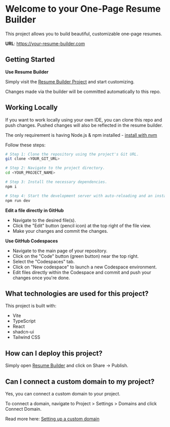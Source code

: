 # Welcome to your One-Page Resume Builder

This project allows you to build beautiful, customizable one-page resumes.

**URL**: https://your-resume-builder.com

## Getting Started

**Use Resume Builder**

Simply visit the [Resume Builder Project](https://your-resume-builder.com) and start customizing.

Changes made via the builder will be committed automatically to this repo.

## Working Locally

If you want to work locally using your own IDE, you can clone this repo and push changes. Pushed changes will also be reflected in the resume builder.

The only requirement is having Node.js & npm installed - [install with nvm](https://github.com/nvm-sh/nvm#installing-and-updating)

Follow these steps:

```sh
# Step 1: Clone the repository using the project's Git URL.
git clone <YOUR_GIT_URL>

# Step 2: Navigate to the project directory.
cd <YOUR_PROJECT_NAME>

# Step 3: Install the necessary dependencies.
npm i

# Step 4: Start the development server with auto-reloading and an instant preview.
npm run dev
```

**Edit a file directly in GitHub**

- Navigate to the desired file(s).
- Click the "Edit" button (pencil icon) at the top right of the file view.
- Make your changes and commit the changes.

**Use GitHub Codespaces**

- Navigate to the main page of your repository.
- Click on the "Code" button (green button) near the top right.
- Select the "Codespaces" tab.
- Click on "New codespace" to launch a new Codespace environment.
- Edit files directly within the Codespace and commit and push your changes once you're done.

## What technologies are used for this project?

This project is built with:

- Vite
- TypeScript
- React
- shadcn-ui
- Tailwind CSS

## How can I deploy this project?

Simply open [Resume Builder](https://your-resume-builder.com) and click on Share -> Publish.

## Can I connect a custom domain to my project?

Yes, you can connect a custom domain to your project.

To connect a domain, navigate to Project > Settings > Domains and click Connect Domain.

Read more here: [Setting up a custom domain](https://docs.your-resume-builder.com/tips-tricks/custom-domain#step-by-step-guide)
